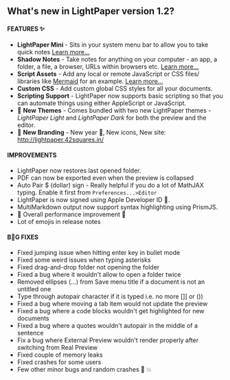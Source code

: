 ## What's new in LightPaper version 1.2?

#### FEATURES ✨

* **LightPaper Mini** - Sits in your system menu bar to allow you to take quick notes [Learn more...](http://blog.42squares.in/2015/12/21/introducing-lightpaper-mini/)
* **Shadow Notes** - Take notes for anything on your computer - an app, a folder, a file, a browser, URLs within browsers etc. [Learn more...](http://blog.42squares.in/2015/12/22/shadow-notes/)
* **Script Assets** - Add any local or remote JavaScript or CSS files/ libraries like [Mermaid](https://github.com/42Squares/LightPaper/blob/master/doc/Adding%20Mermaid%20Diagrams.md) for an example. [Learn more...](http://blog.42squares.in/2016/1/9/script-assets/)
* **Custom CSS** - Add custom global CSS styles for all your documents.
* **Scripting Support** - LightPaper now supports basic scripting so that you can automate things using either AppleScript or JavaScript.
* 🌈 **New Themes** - Comes bundled with two new LightPaper themes - *LightPaper Light* and *LightPaper Dark* for both the preview and the editor.
* 💄 **New Branding** - New year 🎉, New icons, New site: http://lightpaper.42squares.in/ 

#### IMPROVEMENTS 
* LightPaper now restores last opened folder.
* PDF can now be exported even when the preview is collapsed
* Auto Pair $ (dollar) sign - Really helpful if you do a lot of MathJAX typing. Enable it first from `Preferences...>Editor`
* LightPaper is now signed using Apple Developer ID 🍎. 
* MultiMarkdown output now support syntax highlighting using PrismJS.
* 🚀 Overall performance improvement 🚀
* Lot of emojis in release notes

#### B🐞G FIXES
* Fixed jumping issue when hitting enter key in bullet mode
* Fixed some weird issues when typing asterisks
* Fixed drag-and-drop folder not opening the folder
* Fixed a bug where it wouldn't allow to open a folder twice
* Removed ellipses (...) from Save menu title if a document is not an untitled one
* Type through autopair character if it is typed i.e. no more []] or ())
* Fixed a bug where moving a tab item would not update the preview
* Fixed a bug where a code blocks wouldn't get highlighted for new documents
* Fixed a bug where a quotes wouldn't autopair in the middle of a sentence
* Fix a bug where External Preview wouldn't render properly after switching from Real Preview
* Fixed couple of memory leaks 
* Fixed crashes for some users
* Few other minor bugs and random crashes 🐛 💥
